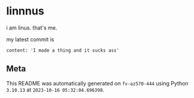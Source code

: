 # linnnus

i am linus. that's me.

my latest commit is

```
content: 'I made a thing and it sucks ass'
```

## Meta

This README was automatically generated on `fv-az570-444` using Python
`3.10.13` at `2023-10-16 05:32:04.696398`.
